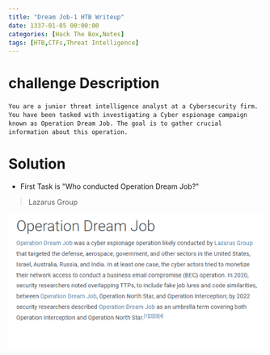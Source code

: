 ```yaml
---
title: "Dream Job-1 HTB Writeup"
date: 1337-01-05 00:00:00 
categories: [Hack The Box,Notes]
tags: [HTB,CTFs,Threat Intelligence]
---
```

# challenge Description 
`You are a junior threat intelligence analyst at a Cybersecurity firm. You have been tasked with investigating a Cyber espionage campaign known as Operation Dream Job. The goal is to gather crucial information about this operation.`

# Solution 

- First Task is "Who conducted Operation Dream Job?"
>Lazarus Group

![alt text](../pics/image-15.png)

